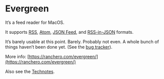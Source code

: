 # Evergreen

It’s a feed reader for MacOS.

It supports [RSS](http://cyber.harvard.edu/rss/rss.html), [Atom](https://tools.ietf.org/html/rfc4287), [JSON Feed](https://jsonfeed.org/), and [RSS-in-JSON](https://github.com/scripting/Scripting-News/blob/master/rss-in-json/README.md) formats.

It’s barely usable at this point. Barely. Probably not even. A whole bunch of things haven’t been done yet. (See the [bug tracker](https://github.com/brentsimmons/Evergreen/milestone/1)).

More info: [https://ranchero.com/evergreen/](https://ranchero.com/evergreen/)

Also see the [Technotes](Technotes/).
